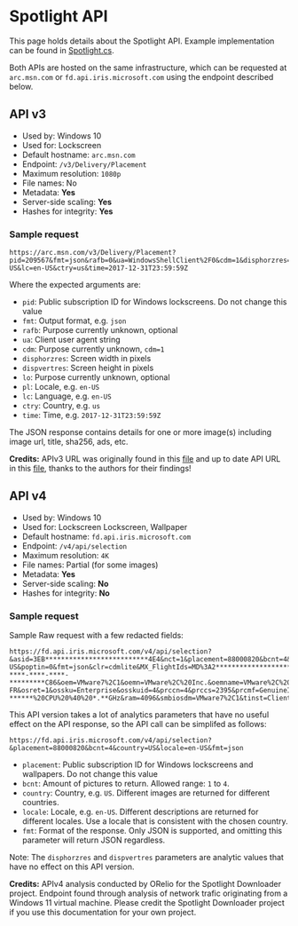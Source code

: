 ﻿# Spotlight API

This page holds details about the Spotlight API. Example implementation can be found in [Spotlight.cs](SpotlightDownloader/Spotlight.cs).

Both APIs are hosted on the same infrastructure, which can be requested at `arc.msn.com` or `fd.api.iris.microsoft.com` using the endpoint described below.

## API v3

- Used by: Windows 10
- Used for: Lockscreen
- Default hostname: `arc.msn.com`
- Endpoint: `/v3/Delivery/Placement`
- Maximum resolution: `1080p`
- File names: No
- Metadata: **Yes**
- Server-side scaling: **Yes**
- Hashes for integrity: **Yes**

### Sample request

```
https://arc.msn.com/v3/Delivery/Placement?pid=209567&fmt=json&rafb=0&ua=WindowsShellClient%2F0&cdm=1&disphorzres=9999&dispvertres=9999&lo=80217&pl=en-US&lc=en-US&ctry=us&time=2017-12-31T23:59:59Z
```

Where the expected arguments are:
- `pid`: Public subscription ID for Windows lockscreens. Do not change this value
- `fmt`: Output format, e.g. `json`
- `rafb`: Purpose currently unknown, optional
- `ua`: Client user agent string
- `cdm`: Purpose currently unknown, `cdm=1`
- `disphorzres`: Screen width in pixels
- `dispvertres`: Screen height in pixels
- `lo`: Purpose currently unknown, optional
- `pl`: Locale, e.g. `en-US`
- `lc`: Language, e.g. `en-US`
- `ctry`: Country, e.g. `us`
- `time`: Time, e.g. `2017-12-31T23:59:59Z`

The JSON response contains details for one or more image(s) including image url, title, sha256, ads, etc.

**Credits:** APIv3 URL was originally found in this [file](https://github.com/KoalaBR/spotlight/blob/3164a43684dcadb751ce9a38db59f29453acf2fe/spotlightprovider.cpp#L17) and up to date API URL in this [file](https://github.com/Biswa96/WinLight/blob/master/Developers.md), thanks to the authors for their findings!

## API v4

- Used by: Windows 10
- Used for: Lockscreen Lockscreen, Wallpaper
- Default hostname: `fd.api.iris.microsoft.com`
- Endpoint: `/v4/api/selection`
- Maximum resolution: `4K`
- File names: Partial (for some images)
- Metadata: **Yes**
- Server-side scaling: **No**
- Hashes for integrity: **No**

### Sample request

Sample Raw request with a few redacted fields:

```
https://fd.api.iris.microsoft.com/v4/api/selection?&asid=3EB**************************4E4&nct=1&placement=88000820&bcnt=4&country=US&locale=en-US&poptin=0&fmt=json&clr=cdmlite&MX_FlightIds=MD%3A2************************************************A2A&arch=AMD64&concp=0&d3dfl=D3D_FEATURE_LEVEL_10_1&devfam=Windows.Desktop&devosver=10.0.22631.3880&dinst=172****261&dmret=0&drgng=84&flightbranch=&flightring=Retail&iepe=2&iste=2&localid=w%3A6B******-****-****-****-*********C86&oem=VMware7%2C1&oemn=VMware%2C%20Inc.&oemname=VMware%2C%20Inc.&osbranch=ni_release&oslocale=fr-FR&osret=1&ossku=Enterprise&osskuid=4&prccn=4&prccs=2395&prcmf=GenuineIntel&procm=Intel%28R%29%20Core%28TM%29%20i7-******%20CPU%20%40%20*.**GHz&ram=4096&smbiosdm=VMware7%2C1&tinst=Client&tl=0&usri=-2&pat=0&smc=0&sac=0&disphorzres=1920&dispsize=23.0&dispvertres=1080&ldisphorzres=1920&ldispvertres=1080&moncnt=1&cpdsk=1****9&frdsk=7***0&lo=1*****9&tsu=3**1&app=desktop
```

This API version takes a lot of analytics parameters that have no useful effect on the API response, so the API call can be simplifed as follows:

```
https://fd.api.iris.microsoft.com/v4/api/selection?&placement=88000820&bcnt=4&country=US&locale=en-US&fmt=json
```

- `placement`: Public subscription ID for Windows lockscreens and wallpapers. Do not change this value
- `bcnt`: Amount of pictures to return. Allowed range: `1` to `4`.
- `country`: Country, e.g. `US`. Different images are returned for different countries.
- `locale`: Locale, e.g. `en-US`. Different descriptions are returned for different locales. Use a locale that is consistent with the chosen country.
- `fmt`: Format of the response. Only JSON is supported, and omitting this parameter will return JSON regardless.

Note: The `disphorzres` and `dispvertres` parameters are analytic values that have no effect on this API version.

**Credits:** APIv4 analysis conducted by ORelio for the Spotlight Downloader project. Endpoint found through analysis of network trafic originating from a Windows 11 virtual machine. Please credit the Spotlight Downloader project if you use this documentation for your own project.
